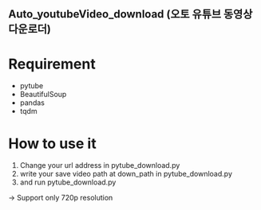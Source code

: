 ## Auto_youtubeVideo_download (오토 유튜브 동영상 다운로더)

# Requirement

* pytube
* BeautifulSoup
* pandas
* tqdm

# How to use it

1. Change your url address in pytube_download.py
2. write your save video path at down_path in pytube_download.py
3. and run pytube_download.py

-> Support only 720p resolution
